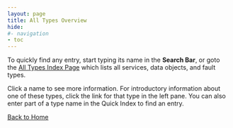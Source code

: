 ```yaml
---
layout: page
title: All Types Overview
hide:
#- navigation
- toc
---
```


To quickly find any entry, start typing its name in the **Search Bar**, or goto the [All Types Index Page](index-all_types.md) which lists all services, data objects, and fault types.

Click a name to see more information. For introductory information about one of these types, click the link for that type in the left pane. You can also enter part of a type name in the Quick Index to find an entry.

[Back to Home](index.md)



 
